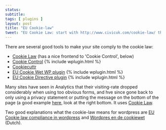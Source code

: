 ```yaml
---
status:
subtitle: 
tags: [ plugins ]
layout: post
title: "EU Cookie-law"
tweet: "EU Cookie Law: start with http://www.civicuk.com/cookie-law/ then http://www.jonworth.eu/eu-cookie-law-compliance-in-wordpress/"
---
```


There are several good tools to make your site comply to the cookie law:

- [Cookie Law][civ] (has a nice frontend to 'Cookie Control', below)
- [Cookie Control][ccp] {% include wplugin.html %}
- [Cookiecuttr][cct] 
- [EU Cookie Wet WP plugin][eup] {% include wplugin.html %}
- [EU Cookie Directive plugin][euc] {% include wplugin.html %}

Many sites have seen in Analytics that their visiting-rate dropped considerably when using too obvious forms, and hve since gone back to only using a privacy statement or putting the message on the bottom of the page (a good example [here][nos], look at the right bottom. It uses [Cookie Law][civ].

Two good explanations what the cookie-law means for wordpress are [EU Cookie law compliance in wordpress][jon] and [Wordpres en de cookiewet][nos] (Dutch).

[civ]: http://www.civicuk.com/cookie-law/index
[ccp]: https://wordpress.org/extend/plugins/cookie-control/
[euc]: https://wordpress.org/extend/plugins/eu-cookie-directive/
[cct]: http://cookiecuttr.com/
[eup]: https://github.com/mijndert/eu-cookiewet-wordpress-plugin
[jon]: http://www.jonworth.eu/eu-cookie-law-compliance-in-wordpress/
[nos]: http://www.nostromo.nl/wordpress-en-de-cookiewet/
